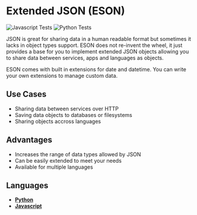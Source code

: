 # Extended JSON (ESON)

![Javascript Tests](https://github.com/Billcountry/eson/workflows/Javascript%20Tests/badge.svg?branch=master)
![Python Tests](https://github.com/Billcountry/eson/workflows/Python%20Tests/badge.svg?branch=master)

JSON is great for sharing data in a human readable format but sometimes it lacks in object types support.
ESON does not re-invent the wheel, it just provides a base for you to implement extended JSON objects allowing you to
share data between services, apps and languages as objects.

ESON comes with built in extensions for date and datetime. You can write your own extensions to manage
custom data.

## Use Cases
- Sharing data between services over HTTP
- Saving data objects to databases or filesystems
- Sharing objects accross languages

## Advantages
- Increases the range of data types allowed by JSON
- Can be easily extended to meet your needs
- Available for multiple languages


## Languages
- **[Python](/python)**
- **[Javascript](/javascript)**


